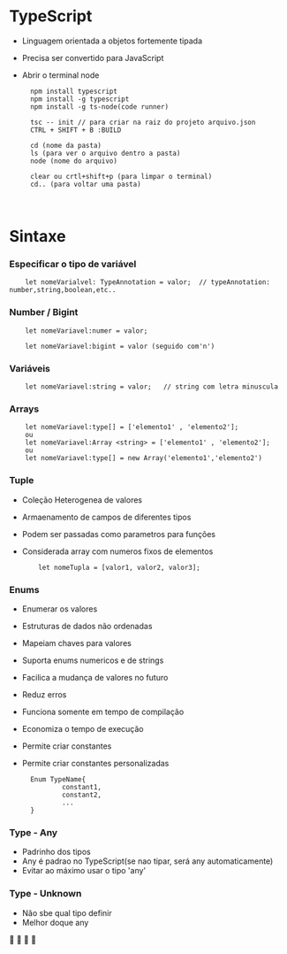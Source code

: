 <h1 style:"text-align:center"> TypeScript </h1>


* Linguagem orientada a objetos fortemente tipada

* Precisa ser convertido para JavaScript

* Abrir o terminal node

        npm install typescript 
        npm install -g typescript
        npm install -g ts-node(code runner)     
        
        tsc -- init // para criar na raiz do projeto arquivo.json
        CTRL + SHIFT + B :BUILD

        cd (nome da pasta)
        ls (para ver o arquivo dentro a pasta)
        node (nome do arquivo) 

        clear ou crtl+shift+p (para limpar o terminal)
        cd.. (para voltar uma pasta)

<br>


<h1> Sintaxe </h1>


<h3> Especificar o tipo de variável </h3>

        let nomeVarialvel: TypeAnnotation = valor;  // typeAnnotation: number,string,boolean,etc..


<h3> Number / Bigint </h3>


        let nomeVariavel:numer = valor;

        let nomeVariavel:bigint = valor (seguido com'n')


<h3>Variáveis </h3>

        let nomeVariavel:string = valor;   // string com letra minuscula


<h3> Arrays </h3>

        let nomeVariavel:type[] = ['elemento1' , 'elemento2'];
        ou 
        let nomeVariavel:Array <string> = ['elemento1' , 'elemento2'];
        ou
        let nomeVariavel:type[] = new Array('elemento1','elemento2')


<h3> Tuple </h3>

- Coleção Heterogenea de valores
- Armaenamento de campos  de diferentes tipos
- Podem ser passadas como parametros para funções
- Considerada array com numeros fixos de elementos

          let nomeTupla = [valor1, valor2, valor3];


<h3> Enums </h3>

- Enumerar os valores
- Estruturas de dados não ordenadas
- Mapeiam chaves para valores
- Suporta enums numericos e de strings
- Facilica a mudança de valores no futuro
- Reduz erros
- Funciona somente em tempo de compilação 
- Economiza o tempo de execução
- Permite criar constantes
- Permite criar constantes personalizadas

        Enum TypeName{
                constant1,
                constant2,
                ...
        }


<h3> Type - Any </h3>

- Padrinho dos tipos
- Any é padrao no TypeScript(se nao tipar, será any automaticamente)
- Evitar ao máximo usar o tipo 'any'


<h3>Type - Unknown</h3>

- Não sbe qual tipo definir
- Melhor doque any






🍎 🍍 🍌 🍓